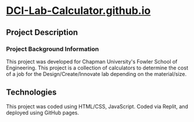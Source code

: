 # [DCI-Lab-Calculator.github.io](https://www.google.com/url?q=http%3A%2F%2Fzulyu.github.io&sa=D)

## Project Description 
### Project Background Information
This project was developed for Chapman University's Fowler School of Engineering. This project is a collection of calculators to determine the cost of a job for the Design/Create/Innovate lab depending on the material/size.

## Technologies 
This project was coded using HTML/CSS, JavaScript.
Coded via Replit, and deployed using GitHub pages.
